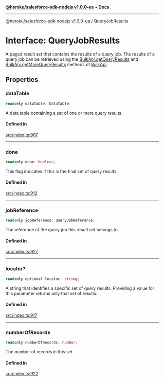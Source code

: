 [**@heroku/salesforce-sdk-nodejs v1.0.0-ea**](../README.md) • **Docs**

***

[@heroku/salesforce-sdk-nodejs v1.0.0-ea](../README.md) / QueryJobResults

# Interface: QueryJobResults

A paged result set that contains the results of a query job. The results of a query job
can be retrieved using the [BulkApi.getQueryResults](BulkApi.md#getqueryresults) and [BulkApi.getMoreQueryResults](BulkApi.md#getmorequeryresults)
methods of [BulkApi](BulkApi.md).

## Properties

### dataTable

```ts
readonly dataTable: DataTable;
```

A data table containing a set of one or more query results.

#### Defined in

[src/index.ts:907](https://github.com/heroku/heroku-applink-nodejs/blob/964a49b1b7eff1b886f572faf2baab589b474aff/src/index.ts#L907)

***

### done

```ts
readonly done: boolean;
```

This flag indicates if this is the final set of query results.

#### Defined in

[src/index.ts:912](https://github.com/heroku/heroku-applink-nodejs/blob/964a49b1b7eff1b886f572faf2baab589b474aff/src/index.ts#L912)

***

### jobReference

```ts
readonly jobReference: QueryJobReference;
```

The reference of the query job this result set belongs to.

#### Defined in

[src/index.ts:927](https://github.com/heroku/heroku-applink-nodejs/blob/964a49b1b7eff1b886f572faf2baab589b474aff/src/index.ts#L927)

***

### locator?

```ts
readonly optional locator: string;
```

A string that identifies a specific set of query results. Providing a value for this parameter returns only that set of results.

#### Defined in

[src/index.ts:917](https://github.com/heroku/heroku-applink-nodejs/blob/964a49b1b7eff1b886f572faf2baab589b474aff/src/index.ts#L917)

***

### numberOfRecords

```ts
readonly numberOfRecords: number;
```

The number of records in this set.

#### Defined in

[src/index.ts:922](https://github.com/heroku/heroku-applink-nodejs/blob/964a49b1b7eff1b886f572faf2baab589b474aff/src/index.ts#L922)
